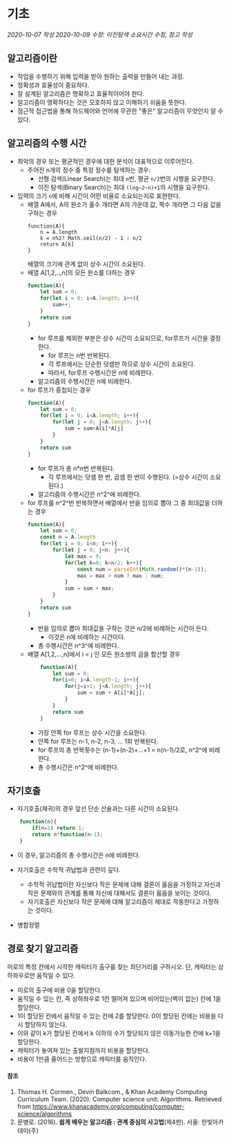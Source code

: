 # 기초

_2020-10-07 작성_
_2020-10-09 수정: 이진탐색 소요시간 수정, 참고 작성_

## 알고리즘이란

- 작업을 수행하기 위해 입력을 받아 원하는 출력을 만들어 내는 과정.
- 정확성과 효율성이 중요하다.
- 잘 설계된 알고리즘은 명확하고 효율적이어야 한다.
- 알고리즘이 명확하다는 것은 모호하지 않고 이해하기 쉬움을 뜻한다.
- 점근적 접근법을 통해 하드웨어와 언어에 무관한 "좋은" 알고리즘이 무엇인지 알 수 있다.

## 알고리즘의 수행 시간

- 최악의 경우 또는 평균적인 경우에 대한 분석이 대표적으로 이루어진다.
  - 주어진 n개의 정수 중 특정 정수를 탐색하는 경우:
    - 선형 검색(Linear Search)는 최대 `n`번, 평균 `n/2`번의 시행을 요구한다.
    - 이진 탐색(Binary Search)는 최대 `(log~2~n)+1`의 시행을 요구한다.
- 입력의 크기 `n`에 비해 시간이 어떤 비율로 소요되는지로 표현한다.
  - 배열 A에서, A의 원소가 홀수 개라면 A의 가운데 값, 짝수 개라면 그 다음 값을 구하는 경우
    ```
    function(A){
        n = A.length
        k = n%2? Math.ceil(n/2) - 1 : n/2
        return A[k]
    }
    ```
    배열의 크기에 관계 없이 상수 시간이 소요된다.
  - 배열 A[1,2,..,n]의 모든 원소를 더하는 경우
    ```javascript
    function(A){
        let sum = 0;
        for(let i = 0; i<A.length; i++){
            sum++;
        }
        return sum
    }
    ```
    - for 루프를 제외한 부분은 상수 시간이 소요되므로, for루프가 시간을 결정한다.
      - for 루프는 n번 반복된다.
      - 각 루프에서는 단순한 덧셈만 하므로 상수 시간이 소요된다.
      - 따라서, for루프 수행시간은 n에 비례한다.
    - 알고리즘의 수행시간은 n에 비례한다.
  - for 루프가 중첩되는 경우
    ```javascript
    function(A){
        let sum = 0;
        for(let i = 0; i<A.length; i++){
            for(let j = 0; j<A.length; j++){
                sum = sum+A[i]*A[j]
            }
        }
        return sum
    }
    ```
    - for 루프가 총 n\*n번 반복된다.
      - 각 루프에서는 덧셈 한 번, 곱셈 한 번이 수행된다. (=상수 시간이 소요된다.)
    - 알고리즘의 수행시간은 n^2^에 비례한다.
  - for 루프를 n^2^번 반복하면서 배열에서 반을 임의로 뽑아 그 중 최대값을 더하는 경우
    ```javascript
    function(A){
        let sum = 0;
        const n = A.length
        for(let i = 0; i<n; i++){
            for(let j = 0; j<n; j++){
                let max = 0;
                for(let k=0; k<n/2; k++){
                    const num = parseInt(Math.random()*(n-1));
                    max = max > num ? max : num;
                }
                sum = sum + max;
            }
        }
        return sum
    }
    ```
    - 반을 임의로 뽑아 최대값을 구하는 것은 n/2에 비례하는 시간이 든다.
      - 이것은 n에 비례하는 시간이다.
    - 총 수행시간은 n^3^에 비례한다.
  - 배열 A[1,2,...,n]에서 i < j 인 모든 원소쌍의 곱을 합산할 경우
    ```javascript
        function(A){
            let sum = 0;
            for(i=0; i<A.length-1; i++){
                for(j=i+1; j<A.length; j++){
                    sum = sum + A[i]*A[j];
                }
            }
            return sum
        }
    ```
    - 가장 안쪽 for 루프는 상수 시간을 소요한다.
    - 안쪽 for 루프는 n-1, n-2, n-3, ... 1회 반복된다.
    - for 루프의 총 반복횟수는 (n-1)+(n-2)+...+1 = n(n-1)/2로, n^2^에 비례한다.
    - 총 수행시간은 n^2^에 비례한다.

## 자기호출

- 자기호출(재귀)의 경우 앞선 단순 산술과는 다른 시간이 소요된다.

```javascript
    function(n){
        if(n=1) return 1;
        return n*function(n-1);
    }

```

- 이 경우, 알고리즘의 총 수행시간은 n에 비례한다.

- 자기호출은 수학적 귀납법과 관련이 깊다.
  - 수학적 귀납법이란 자신보다 작은 문제에 대해 결론이 옳음을 가정하고 자신과 작은 문제와의 관계를 통해 자신에 대해서도 결론이 옳음을 보이는 것이다.
  - 자기호출은 자신보다 작은 문제에 대해 알고리즘이 제대로 작동한다고 가정하는 것이다.
- 병합정렬

## 경로 찾기 알고리즘

미로의 특정 칸에서 시작한 캐릭터가 출구를 찾는 최단거리를 구하시오.
단, 캐릭터는 상하좌우로만 움직일 수 있다.

- 미로의 출구에 비용 0을 할당한다.
- 움직일 수 있는 칸, 즉 상하좌우로 1칸 떨어져 있으며 비어있는(벽이 없는) 칸에 1을 할당한다.
- 1이 할당된 칸에서 움직일 수 있는 칸에 2를 할당한다. 0이 할당된 칸에는 비용을 다시 할당하지 않는다.
- 이와 같이 k가 할당된 칸에서 k 이하의 수가 할당되지 않은 이동가능한 칸에 k+1을 할당한다.
- 캐릭터가 놓여져 있는 출발지점까지 비용을 할당한다.
- 비용이 1만큼 줄어드는 방향으로 캐릭터를 움직인다.

#### 참조

1. Thomas H. Cormen., Devin Balkcom., & Khan Academy Computing Curriculum Team. (2020). Computer science unit: Algorithms. Retrieved from https://www.khanacademy.org/computing/computer-science/algorithms
2. 문병로. (2016). **쉽게 배우는 알고리즘 : 관계 중심의 사고법**(제4판). 서울: 한빛아카데미(주)

